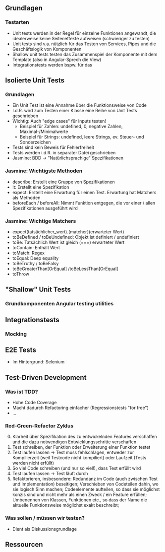 ## Grundlagen

### Testarten

* Unit tests werden in der Regel für einzelne Funktionen angewandt, die
idealerweise keine Seiteneffekte aufweisen (schwieriger zu testen)
* Unit tests sind v.a. nützlich für das Testen von Services, Pipes und die
Geschäftslogik von Komponenten
* Shallow unit tests testen das Zusammenspiel der Komponente mit dem Template
(also in Angular-Sprech die View)
* Integrationstests werden bspw. für das 


## Isolierte Unit Tests

### Grundlagen

* Ein Unit Test ist eine Annahme über die Funktionsweise von Code
* I.d.R. wird zum Testen einer Klasse eine Reihe von Unit Tests geschrieben
* Wichtig: Auch "edge cases" für Inputs testen!
	* Beispiel für Zahlen: undefined, 0, negative Zahlen, Maximal-/Minimalwerte
  * Beispiel für Strings: undefined, leere Strings, ev. Steuer- und Sonderzeichen
* Tests sind kein Beweis für Fehlerfreiheit
* Tests werden i.d.R. in separater Datei geschrieben
* Jasmine: BDD -> "Natürlichsprachige" Spezifikationen

### Jasmine: Wichtigste Methoden

* describe: Erstellt eine Gruppe von Spezifikationen
* it: Erstellt eine Spezifikation
* expect: Erstellt eine Erwartung für einen Test. Erwartung hat Matchers als Methoden
* beforeEach / beforeAll: Nimmt Funktion entgegen, die vor einer / allen Spezifikationen
ausgeführt wird

### Jasmine: Wichtige Matchers

* expect(tatsächlicher_wert).{matcher}(erwarteter Wert)
* toBeDefined / toBeUndefined: Objekt ist definiert / undefiniert
* toBe: Tatsächlich Wert ist gleich (===) erwarteter Wert
* toContain: Enthält Wert
* toMatch: Regex
* toEqual: Deep equality
* toBeTruthy / toBeFalsy
* toBeGreaterThan[OrEqual] /toBeLessThan[OrEqual]
* toThrow

## "Shallow" Unit Tests

### Grundkomponenten Angular testing utilities

## Integrationstests

### Mocking

## E2E Tests

* Im Hintergrund: Selenium

## Test-Driven Development

### Was ist TDD?

* Hohe Code Coverage
* Macht dadurch Refactoring einfacher (Regressionstests "for free")
* ...

### Red-Green-Refactor Zyklus

0. Klarheit über Spezifikation des zu entwickelnden Features verschaffen und die
	 dazu notwendigen Entwicklungsschritte verschaffen
1. Test schreiben, der Funktion oder Erweiterung einer Funktion testet
2. Test laufen lassen -> Test muss fehlschlagen, entweder zur Kompilierzeit (weil Testcode nicht kompiliert) oder Laufzeit (Tests werden nicht erfüllt)
3. So viel Code schreiben (und nur so viel!), dass Test erfüllt wird
4. Test laufen lassen -> Test läuft durch
5. Refaktorieren, insbesondere: Redundanz im Code (auch zwischen Test und
Implementation) beseitigen; Verschieben von Codeteilen dahin, wo sie logisch
Sinn machen; Codeelemente aufteilen, so dass sie möglichst konzis sind und
nicht mehr als einen Zweck / ein Feature erfüllen; Umbenennen von Klassen, Funktionen etc., so dass der
Name die aktuelle Funktionsweise möglichst exakt beschreibt; 

### Was sollen / müssen wir testen?

* Dient als Diskussionsgrundlage

## Ressourcen
